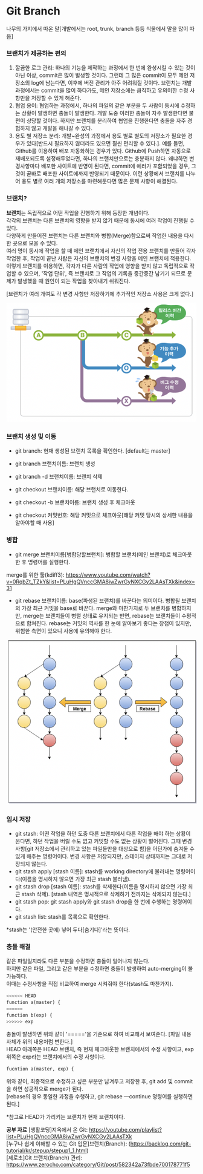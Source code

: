 # Git Branch

나무의 가지에서 따온 말[개발에서는 root, trunk, branch 등등 식물에서 말을 많이 따옴]    
   
### 브랜치가 제공하는 편의   
1) 깔끔한 로그 관리: 하나의 기능을 제작하는 과정에서 한 번에 완성시킬 수 있는 것이 아닌 이상, commit은 많이 발생할 것이다. 그런데 그 많은 commit이 모두 메인 저장소의 log에 남는다면, 이후에 버전 관리가 아주 어려워질 것이다. 브랜치는 개발 과정에서는 commit을 많이 하다가도, 메인 저장소에는 큼직하고 유의미한 수정 사항만을 저장할 수 있게 해준다.     
2) 협업 용이: 협업하는 과정에서, 하나의 파일의 같은 부분을 두 사람이 동시에 수정하는 상황이 발생하면 충돌이 발생한다. 개발 도중 이러한 충돌이 자주 발생한다면 불편이 상당할 것이다. 하지만 브랜치를 분리하여 협업을 진행한다면 충돌을 자주 경험하지 않고 개발을 해나갈 수 있다.    
3) 용도 별 저장소 분리: 개발~완성의 과정에서 용도 별로 별도의 저장소가 필요한 경우가 있다[반드시 필요하지 않더라도 있으면 훨씬 편리할 수 있다.]. 예를 들면, Github를 이용하여 배포 자동화하는 경우가 있다. Github에 Push하면 자동으로 재배포되도록 설정해두었다면, 하나의 브랜치만으로는 충분하지 않다. 왜냐하면 변경사항마다 배포한 사이트에 반영이 된다면, commit에 에러가 포함되었을 경우, 그것이 곧바로 배포한 사이트에까지 반영되기 때문이다. 이런 상황에서 브랜치를 나누어 용도 별로 여러 개의 저장소를 마련해둔다면 많은 문제 사항이 해결된다.      
      
### 브랜치?        
 **브랜치**는 독립적으로 어떤 작업을 진행하기 위해 등장한 개념이다.    
 각각의 브랜치는 다른 브랜치의 영향을 받지 않기 때문에 동시에 여러 작업이 진행될 수 있다.    
 다양하게 만들어진 브랜치는 다른 브랜치와 병합(Merge)함으로써 작업한 내용을 다시 한 곳으로 모을 수 있다.   
 여러 명이 동시에 작업을 할 때 메인 브랜치에서 자신의 작업 전용 브랜치를 만들어 각자 작업한 후, 작업이 끝난 사람은 자신의 브랜치의 변경 사항을 메인 브랜치에 적용한다.    
 이렇게 브랜치를 이용하면, 각자가 다른 사람의 작업에 영향을 받지 않고 독립적으로 작업할 수 있으며, '작업 단위', 즉 브랜치로 그 작업의 기록을 중간중간 남기기 되므로 문제가 발생했을 때 원인이 되는 작업을 찾아내기 쉬워진다.   
     
[브랜치가 여러 개여도 각 변경 사항만 저장하기에 추가적인 저장소 사용은 크게 없다.]    
    
![git_branch](img/gitbranch_concept.png)   
    
### 브랜치 생성 및 이동    
* git branch: 현재 생성된 브랜치 목록을 확인한다. [default는 master]   
* git branch 브랜치이름: 브랜치 생성
* git branch -d 브랜치이름: 브랜치 삭제

* git checkout 브랜치이름: 해당 브랜치로 이동한다.
* git checkout -b 브랜치이름: 브랜치 생성 후 체크아웃
* git checkout 커밋번호: 해당 커밋으로 체크아웃[해당 커밋 당시의 상세한 내용을 알아야할 때 사용]

### 병합   
* git merge 브랜치이름[병합당할브랜치]: 병합할 브랜치(메인 브랜치)로 체크아웃한 후 명령어를 실행한다.    
   
merge를 위한 툴(kdiff3): https://www.youtube.com/watch?v=0RqbZt_TZkY&list=PLuHgQVnccGMA8iwZwrGyNXCGy2LAAsTXk&index=31   
   
* git rebase 브랜치이름: base(파생된 브랜치)를 바꾼다는 의미이다. 병합될 브랜치의 가장 최근 커밋을 base로 바꾼다. merge와 마찬가지로 두 브랜치를 병합하지만, merge는 브랜치들이 병렬 상태로 유지되는 반면, rebase는 브랜치들이 수평적으로 합쳐진다. rebase는 커밋의 역사를 한 눈에 알아보기 좋다는 장점이 있지만, 위험한 측면이 있으니 사용에 유의해야 한다.    
    
![커밋이 Merge 될 때와, Rebase 될 때의 차이](img/git_merge_rebase.png)    
    
### 임시 저장   
* git stash: 어떤 작업을 하던 도중 다른 브랜치에서 다른 작업을 해야 하는 상황이 온다면, 하던 작업을 버릴 수도 없고 커밋할 수도 없는 상황이 벌어진다. 그때 변경 사항[git 저장소에서 관리하고 있는 파일들만을 대상으로 함]을 어딘가에 숨겨둘 수 있게 해주는 명령어이다. 변경 사항은 저장되지만, 스테이지 상태까지는 그대로 저장되지 않는다.       
* git stash apply [stash 이름]: stash를 working directory에 불러내는 명령어이다(이름을 명시하지 않으면 가장 최근 stash 불러냄).        
* git stash drop [stash 이름]: stash를 삭제한다(이름을 명시하지 않으면 가장 최근 stash 삭제). [stash 내역은 명시적으로 삭제하기 전까지는 삭제되지 않는다.]   
* git stash pop: git stash apply와 git stash drop을 한 번에 수행하는 명령어이다.   
* git stash list: stash를 목록으로 확인한다.   
    
*stash는 '(안전한 곳에) 넣어 두다[숨기다]'라는 뜻이다.    
   
### 충돌 해결   
같은 파일일지라도 다른 부분을 수정하면 충돌이 일어나지 않는다.    
하지만 같은 파일, 그리고 같은 부분을 수정하면 충돌이 발생하여 auto-merging이 불가능하다.    
이때는 수정사항을 직접 비교하여 merge 시켜줘야 한다(stash도 마찬가지).    
     
```python
<<<<<< HEAD
function a(master) {
======
function b(exp) {
>>>>>> exp
```
충돌이 발생하면 위와 같이 '====='을 기준으로 하여 비교해서 보여준다. [파일 내용 자체가 위의 내용처럼 변한다.]     
HEAD 아래쪽은 HEAD 브랜치, 즉 현재 체크아웃한 브랜치에서의 수정 사항이고, exp 위쪽은 exp라는 브랜치에서의 수정 사항이다.      
```python
fucntion a(master, exp) {
```
위와 같이, 최종적으로 수정하고 싶은 부분만 남겨두고 저장한 후, git add 및 commit을 하면 성공적으로 merge가 된다.    
[rebase의 경우 동일한 과정을 수행하고, git rebase —continue 명령어를 실행하면 된다.]    
    
*참고로 HEAD가 가리키는 브랜치가 현재 브랜치이다.    
     
__공부 자료__
[생활코딩]지옥에서 온 Git: https://youtube.com/playlist?list=PLuHgQVnccGMA8iwZwrGyNXCGy2LAAsTXk    
[누구나 쉽게 이해할 수 있는 Git 입문]브랜치(Branch): (https://backlog.com/git-tutorial/kr/stepup/stepup1_1.html)    
[제로초]Git 브랜치(Branch) 관리: https://www.zerocho.com/category/Git/post/582342a73fbde700178771f5
